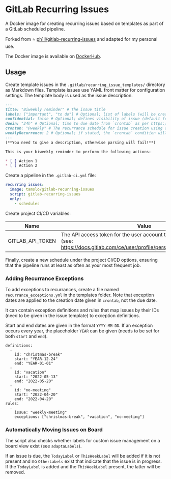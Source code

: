 # GitLab Recurring Issues

A Docker image for creating recurring issues based on templates as part of a GitLab scheduled pipeline.

Forked from ⭐ [ph1ll/gitlab-recurring-issues](https://github.com/ph1ll/gitlab-recurring-issues) and adapted for my personal use.

The Docker image is available on [DockerHub](https://hub.docker.com/repository/docker/tamslo/gitlab-issue-automation).

## Usage

Create template issues in the `.gitlab/recurring_issue_templates/` directory as Markdown files. Template issues use YAML front matter for configuration settings. The template body is used as the issue description.

```markdown
---
title: "Biweekly reminder" # The issue title
labels: ["important", "to do"] # Optional; list of labels (will be created if not present)
confidential: false # Optional; defines visibility of issue (default for bool in Go is false)
duein: "24h" # Optional; time to due date from `crontab` as per https://pkg.go.dev/time?tab=doc#ParseDuration (e.g "30m", "1h")
crontab: "@weekly" # The recurrance schedule for issue creation using crontab syntax
weeklyRecurrence: 2 # Optional; if stated, the `crontab` condition will only be applied to every n-th week, based on titles of present issues
---
(**You need to give a description, otherwise parsing will fail!**)

This is your biweekly reminder to perform the following actions:

* [ ] Action 1
* [ ] Action 2
```

Create a pipeline in the `.gitlab-ci.yml` file:

```yaml
recurring issues:
  image: tamslo/gitlab-recurring-issues
  script: gitlab-recurring-issues
  only: 
    - schedules
```

Create project CI/CD variables:

| Name | Value |
| ---- | ----- |
| GITLAB_API_TOKEN | The API access token for the user account that will create the issues (see: https://docs.gitlab.com/ce/user/profile/personal_access_tokens.html) | 

Finally, create a new schedule under the project CI/CD options, ensuring that the pipeline runs at least as often as your most frequent job.

### Adding Recurrance Exceptions

To add exceptions to recurrances, create a file named `recurrance_exceptions.yml` in the templates folder. Note that exception dates are applied to the creation date given in `crontab`, not the due date.

It can contain exception definitions and rules that map issues by their IDs (need to be given in the issue template) to exception definitions.

Start and end dates are given in the format `YYYY-MM-DD`. If an exception occurs every year, the placeholder `YEAR` can be given (needs to be set for both `start` and `end`). 

```
definitions:
  -
    id: "christmas-break"
    start: "YEAR-12-24"
    end: "YEAR-01-01"
  -
    id: "vacation"
    start: "2022-05-13"
    end: "2022-05-20"
  -
    id: "no-meeting"
    start: "2022-04-20"
    end: "2022-04-20"
rules:
  -
    issue: "weekly-meeting"
    exceptions: ["christmas-break", "vacation", "no-meeting"]
```

### Automatically Moving Issues on Board

The script also checks whether labels for custom issue management on a board view exist (see `adaptaLabels`).

If an issue is due, the `TodayLabel` or `ThisWeekLabel` will be added if it is not present and no `OtherLabels` exist that indicate that the issue is in progress. If the `TodayLabel` is added and the `ThisWeekLabel` present, the latter will be removed.